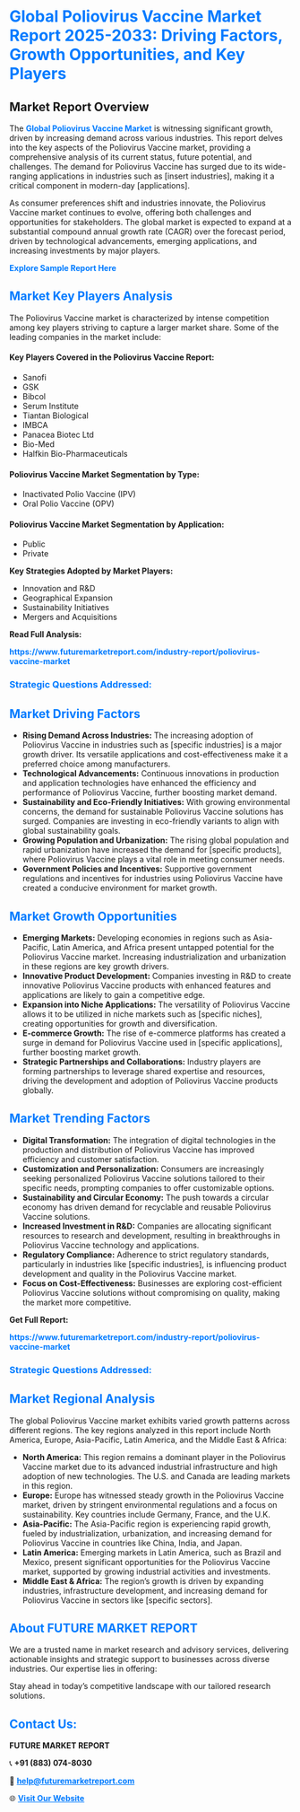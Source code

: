 <h1 style="color: #007BFF;">Global Poliovirus Vaccine Market Report 2025-2033: Driving Factors, Growth Opportunities, and Key Players</h1>

<section id="overview">
<h2>Market Report Overview</h2>
<p>The <a href="https://www.futuremarketreport.com/industry-report/poliovirus-vaccine-market" style="color: #007BFF; text-decoration: none;"><strong>Global Poliovirus Vaccine Market</strong></a> is witnessing significant growth, driven by increasing demand across various industries. This report delves into the key aspects of the Poliovirus Vaccine market, providing a comprehensive analysis of its current status, future potential, and challenges. The demand for Poliovirus Vaccine has surged due to its wide-ranging applications in industries such as [insert industries], making it a critical component in modern-day [applications].</p>
<p>As consumer preferences shift and industries innovate, the Poliovirus Vaccine market continues to evolve, offering both challenges and opportunities for stakeholders. The global market is expected to expand at a substantial compound annual growth rate (CAGR) over the forecast period, driven by technological advancements, emerging applications, and increasing investments by major players.</p>
</section>

<section id="overview">
<p><a href="https://www.futuremarketreport.com/request-sample/reportId=105734" style="color: #007BFF; text-decoration: none;"><strong>Explore Sample Report Here</strong></a></p>
</section>

<section id="key-players">
<h2 style="color: #007BFF;">Market Key Players Analysis</h2>
<p>The Poliovirus Vaccine market is characterized by intense competition among key players striving to capture a larger market share. Some of the leading companies in the market include:</p>
<h4>Key Players Covered in the Poliovirus Vaccine Report:</h4>
<ul><li>Sanofi</li><li>GSK</li><li>Bibcol</li><li>Serum Institute</li><li>Tiantan Biological</li><li>IMBCA</li><li>Panacea Biotec Ltd</li><li>Bio-Med</li><li>Halfkin Bio-Pharmaceuticals</li></ul>
<h4>Poliovirus Vaccine Market Segmentation by Type:</h4>
<ul><li>Inactivated Polio Vaccine (IPV)</li><li>Oral Polio Vaccine (OPV)</li></ul>

<h4>Poliovirus Vaccine Market Segmentation by Application:</h4>
<ul><li>Public</li><li>Private</li></ul>
<p><strong>Key Strategies Adopted by Market Players:</strong></p>
<ul>
<li>Innovation and R&D</li>
<li>Geographical Expansion</li>
<li>Sustainability Initiatives</li>
<li>Mergers and Acquisitions</li>
</ul>
</section>

<section>
<p><strong>Read Full Analysis: </strong></p><a href="https://www.futuremarketreport.com/industry-report/poliovirus-vaccine-market" style="color: #007BFF; text-decoration: none;"><strong>https://www.futuremarketreport.com/industry-report/poliovirus-vaccine-market</strong></a>
<h3 style="color: #007BFF;">Strategic Questions Addressed:</h3>
</section>

<section id="driving-factors">
<h2 style="color: #007BFF;">Market Driving Factors</h2>
<ul>
<li><strong>Rising Demand Across Industries:</strong> The increasing adoption of Poliovirus Vaccine in industries such as [specific industries] is a major growth driver. Its versatile applications and cost-effectiveness make it a preferred choice among manufacturers.</li>
<li><strong>Technological Advancements:</strong> Continuous innovations in production and application technologies have enhanced the efficiency and performance of Poliovirus Vaccine, further boosting market demand.</li>
<li><strong>Sustainability and Eco-Friendly Initiatives:</strong> With growing environmental concerns, the demand for sustainable Poliovirus Vaccine solutions has surged. Companies are investing in eco-friendly variants to align with global sustainability goals.</li>
<li><strong>Growing Population and Urbanization:</strong> The rising global population and rapid urbanization have increased the demand for [specific products], where Poliovirus Vaccine plays a vital role in meeting consumer needs.</li>
<li><strong>Government Policies and Incentives:</strong> Supportive government regulations and incentives for industries using Poliovirus Vaccine have created a conducive environment for market growth.</li>
</ul>
</section>

<section id="growth-opportunities">
<h2 style="color: #007BFF;">Market Growth Opportunities</h2>
<ul>
<li><strong>Emerging Markets:</strong> Developing economies in regions such as Asia-Pacific, Latin America, and Africa present untapped potential for the Poliovirus Vaccine market. Increasing industrialization and urbanization in these regions are key growth drivers.</li>
<li><strong>Innovative Product Development:</strong> Companies investing in R&D to create innovative Poliovirus Vaccine products with enhanced features and applications are likely to gain a competitive edge.</li>
<li><strong>Expansion into Niche Applications:</strong> The versatility of Poliovirus Vaccine allows it to be utilized in niche markets such as [specific niches], creating opportunities for growth and diversification.</li>
<li><strong>E-commerce Growth:</strong> The rise of e-commerce platforms has created a surge in demand for Poliovirus Vaccine used in [specific applications], further boosting market growth.</li>
<li><strong>Strategic Partnerships and Collaborations:</strong> Industry players are forming partnerships to leverage shared expertise and resources, driving the development and adoption of Poliovirus Vaccine products globally.</li>
</ul>
</section>

<section id="trending-factors">
<h2 style="color: #007BFF;">Market Trending Factors</h2>
<ul>
<li><strong>Digital Transformation:</strong> The integration of digital technologies in the production and distribution of Poliovirus Vaccine has improved efficiency and customer satisfaction.</li>
<li><strong>Customization and Personalization:</strong> Consumers are increasingly seeking personalized Poliovirus Vaccine solutions tailored to their specific needs, prompting companies to offer customizable options.</li>
<li><strong>Sustainability and Circular Economy:</strong> The push towards a circular economy has driven demand for recyclable and reusable Poliovirus Vaccine solutions.</li>
<li><strong>Increased Investment in R&D:</strong> Companies are allocating significant resources to research and development, resulting in breakthroughs in Poliovirus Vaccine technology and applications.</li>
<li><strong>Regulatory Compliance:</strong> Adherence to strict regulatory standards, particularly in industries like [specific industries], is influencing product development and quality in the Poliovirus Vaccine market.</li>
<li><strong>Focus on Cost-Effectiveness:</strong> Businesses are exploring cost-efficient Poliovirus Vaccine solutions without compromising on quality, making the market more competitive.</li>
</ul>
</section>

<section>
<p><strong>Get Full Report: </strong></p><a href="https://www.futuremarketreport.com/industry-report/poliovirus-vaccine-market" style="color: #007BFF; text-decoration: none;"><strong>https://www.futuremarketreport.com/industry-report/poliovirus-vaccine-market</strong></a>
<h3 style="color: #007BFF;">Strategic Questions Addressed:</h3>
</section>


<section id="regional-analysis">
<h2 style="color: #007BFF;">Market Regional Analysis</h2>
<p>The global Poliovirus Vaccine market exhibits varied growth patterns across different regions. The key regions analyzed in this report include North America, Europe, Asia-Pacific, Latin America, and the Middle East & Africa:</p>
<ul>
<li><strong>North America:</strong> This region remains a dominant player in the Poliovirus Vaccine market due to its advanced industrial infrastructure and high adoption of new technologies. The U.S. and Canada are leading markets in this region.</li>
<li><strong>Europe:</strong> Europe has witnessed steady growth in the Poliovirus Vaccine market, driven by stringent environmental regulations and a focus on sustainability. Key countries include Germany, France, and the U.K.</li>
<li><strong>Asia-Pacific:</strong> The Asia-Pacific region is experiencing rapid growth, fueled by industrialization, urbanization, and increasing demand for Poliovirus Vaccine in countries like China, India, and Japan.</li>
<li><strong>Latin America:</strong> Emerging markets in Latin America, such as Brazil and Mexico, present significant opportunities for the Poliovirus Vaccine market, supported by growing industrial activities and investments.</li>
<li><strong>Middle East & Africa:</strong> The region’s growth is driven by expanding industries, infrastructure development, and increasing demand for Poliovirus Vaccine in sectors like [specific sectors].</li>
</ul>
</section>

<footer>
<h2 style="color: #007BFF;">About FUTURE MARKET REPORT</h2>
<p>We are a trusted name in market research and advisory services, delivering actionable insights and strategic support to businesses across diverse industries. Our expertise lies in offering:</p>

<p>Stay ahead in today’s competitive landscape with our tailored research solutions.</p>

<h2 style="color: #007BFF;">Contact Us:</h2>
<p><strong>FUTURE MARKET REPORT</strong></p>
<p>📞 <strong>+91 (883) 074-8030</strong></p>
<p>📧 <strong><a href="mailto:help@futuremarketreport.com" style="color: #007BFF;">help@futuremarketreport.com</a></strong></p>
<p>🌐 <strong><a href="https://www.futuremarketreport.com/" style="color: #007BFF;">Visit Our Website</a></strong></p>
</footer>